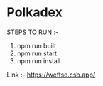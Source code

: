 # Polkadex

STEPS TO RUN :-
1. npm run built
2. npm run start
3. npm run install

Link :- https://weftse.csb.app/
